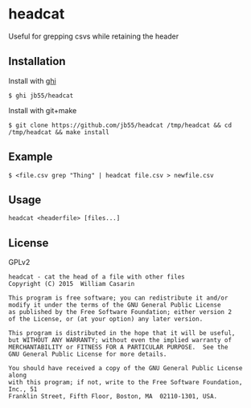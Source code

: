 
# headcat

  Useful for grepping csvs while retaining the header

## Installation

  Install with [ghi](https://github.com/stephenmathieson/ghi)

    $ ghi jb55/headcat

  Install with git+make

    $ git clone https://github.com/jb55/headcat /tmp/headcat && cd /tmp/headcat && make install

## Example

    $ <file.csv grep "Thing" | headcat file.csv > newfile.csv

## Usage

    headcat <headerfile> [files...]

## License

  GPLv2
  
    headcat - cat the head of a file with other files
    Copyright (C) 2015  William Casarin

    This program is free software; you can redistribute it and/or
    modify it under the terms of the GNU General Public License
    as published by the Free Software Foundation; either version 2
    of the License, or (at your option) any later version.

    This program is distributed in the hope that it will be useful,
    but WITHOUT ANY WARRANTY; without even the implied warranty of
    MERCHANTABILITY or FITNESS FOR A PARTICULAR PURPOSE.  See the
    GNU General Public License for more details.

    You should have received a copy of the GNU General Public License along
    with this program; if not, write to the Free Software Foundation, Inc., 51
    Franklin Street, Fifth Floor, Boston, MA  02110-1301, USA.
